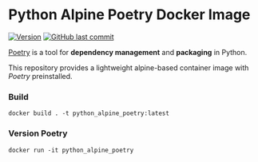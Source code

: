 # Python Alpine Poetry Docker Image
[![Version](https://img.shields.io/docker/v/avt0x/python-alpine-poetry?sort=semver)](https://hub.docker.com/r/avt0x/python-alpine-poetry)
[![GitHub last commit](https://img.shields.io/github/last-commit/SSomov/python-alpine-poetry)](https://github.com/SSomov/python-alpine-poetry)

[Poetry](https://python-poetry.org/docs/) is a tool for
**dependency management** and **packaging** in Python.

This repository provides a lightweight alpine-based container image with _Poetry_ preinstalled.


### Build

```docker build . -t python_alpine_poetry:latest```

### Version Poetry

```docker run -it python_alpine_poetry```
